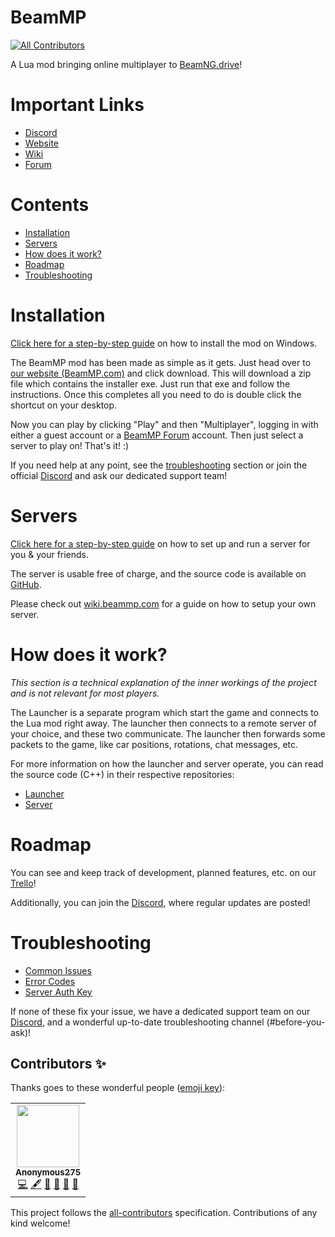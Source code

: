 # BeamMP
<!-- ALL-CONTRIBUTORS-BADGE:START - Do not remove or modify this section -->
[![All Contributors](https://img.shields.io/badge/all_contributors-1-orange.svg?style=flat-square)](#contributors-)
<!-- ALL-CONTRIBUTORS-BADGE:END -->
A Lua mod bringing online multiplayer to [BeamNG.drive](https://beamng.com)!

# Important Links

- [Discord](https://discord.gg/BeamMP)
- [Website](https://beammp.com)
- [Wiki](https://wiki.beammp.com)
- [Forum](https://forum.beammp.com)

# Contents
 - [Installation](#installation)
 - [Servers](#servers)
 - [How does it work?](#how-does-it-work)
 - [Roadmap](#roadmap)
 - [Troubleshooting](#troubleshooting)


# Installation

[Click here for a step-by-step guide](https://wiki.beammp.com/en/home/installation-guide) on how to install the mod on Windows.

The BeamMP mod has been made as simple as it gets. Just head over to [our website (BeamMP.com)](https://beammp.com) and click download. This will download a zip file which contains the installer exe. Just run that exe and follow the instructions. Once this completes all you need to do is double click the shortcut on your desktop. 

Now you can play by clicking "Play" and then "Multiplayer", logging in with either a guest account or a [BeamMP Forum](https://forum.beammp.com) account.
Then just select a server to play on! That's it! :)

If you need help at any point, see the [troubleshooting](#troubleshooting) section or join the official [Discord](https://discord.gg/BeamMP) and ask our dedicated support team!

# Servers

[Click here for a step-by-step guide](https://wiki.beammp.com/en/home/server-installation) on how to set up and run a server for you & your friends.

The server is usable free of charge, and the source code is available on [GitHub](https://github.com/BeamMP/BeamMP-Server).

Please check out [wiki.beammp.com](https://Wiki.beammp.com) for a guide on how to setup your own server.

# How does it work?
*This section is a technical explanation of the inner workings of the project and is not relevant for most players.*

The Launcher is a separate program which start the game and connects to the Lua mod right away. The launcher then connects to a remote server of your choice, and these two communicate. The launcher then forwards some packets to the game, like car positions, rotations, chat messages, etc.

For more information on how the launcher and server operate, you can read the source code (C++) in their respective repositories: 
- [Launcher](https://github.com/BeamMP/BeamMP-Launcher)
- [Server](https://github.com/BeamMP/BeamMP-Server)

# Roadmap
You can see and keep track of development, planned features, etc. on our [Trello](https://trello.com/b/Kw75j3zZ/beamngdrive-multiplayer)!

Additionally, you can join the [Discord](https://discord.gg/BeamMP), where regular updates are posted!

# Troubleshooting

- [Common Issues](https://forum.beammp.com/)
- [Error Codes](https://wiki.beammp.com/en/error-codes)
- [Server Auth Key](https://www.beammp.com/keymaster)

If none of these fix your issue, we have a dedicated support team on our [Discord](https://discord.gg/BeamMP), and a wonderful up-to-date troubleshooting channel (#before-you-ask)!

## Contributors ✨

Thanks goes to these wonderful people ([emoji key](https://allcontributors.org/docs/en/emoji-key)):

<!-- ALL-CONTRIBUTORS-LIST:START - Do not remove or modify this section -->
<!-- prettier-ignore-start -->
<!-- markdownlint-disable -->
<table>
  <tr>
    <td align="center"><a href="https://github.com/Anonymous-275"><img src="https://avatars.githubusercontent.com/u/36374260?v=4?s=100" width="100px;" alt=""/><br /><sub><b>Anonymous275</b></sub></a><br /><a href="https://github.com/BeamMP/BeamMP/commits?author=Anonymous-275" title="Code">💻</a> <a href="#content-Anonymous-275" title="Content">🖋</a> <a href="#business-Anonymous-275" title="Business development">💼</a> <a href="https://github.com/BeamMP/BeamMP/commits?author=Anonymous-275" title="Documentation">📖</a> <a href="#projectManagement-Anonymous-275" title="Project Management">📆</a> <a href="https://github.com/BeamMP/BeamMP/pulls?q=is%3Apr+reviewed-by%3AAnonymous-275" title="Reviewed Pull Requests">👀</a></td>
  </tr>
</table>

<!-- markdownlint-restore -->
<!-- prettier-ignore-end -->

<!-- ALL-CONTRIBUTORS-LIST:END -->

This project follows the [all-contributors](https://github.com/all-contributors/all-contributors) specification. Contributions of any kind welcome!